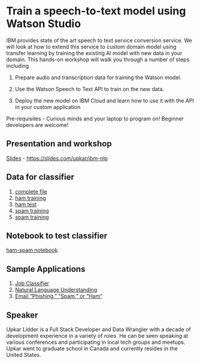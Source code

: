 # Train a speech-to-text model using Watson Studio 

IBM provides state of the art speech to text service conversion service. We will look at how to extend this service to custom domain model using transfer learning by training the existing AI model with new data in your domain. This hands-on workshop will walk you through a number of steps including

1. Prepare audio and transcription data for training the Watson model.

2. Use the Watson Speech to Text API to train on the new data.

3. Deploy the new model on IBM Cloud and learn how to use it with the API in your custom application

Pre-requisites - Curious minds and your laptop to program on! Beginner developers are welcome!

## Presentation and workshop
[Slides](https://slides.com/upkar/ibm-nlp) - https://slides.com/upkar/ibm-nlp
## Data for classifier
1. [complete file](data/spam-ham-data.csv)
2. [ham training](data/ham-train.csv)
3. [ham test](data/ham-test.csv)
4. [spam training](data/spam-train.csv)
5. [spam training](data/spam-test.csv)

## Notebook to test classifier
[ham-spam notebook](notebook/ham-spam.ipynb)
## Sample Applications
1. [Job Classifier](http://nlc-job-descriptions.mybluemix.net/#)
2. [Natural Language Understanding](https://natural-language-understanding-demo.ng.bluemix.net/)
3. [Email “Phishing,” “Spam,” or “Ham”](https://developer.ibm.com/patterns/predict-phishing-attempts-in-email-with-nlc/)

## Speaker
Upkar Lidder is a Full Stack Developer and Data Wrangler with a decade of development experience in a variety of roles. He can be seen speaking at various conferences and participating in local tech groups and meetups. Upkar went to graduate school in Canada and currently resides in the United States.